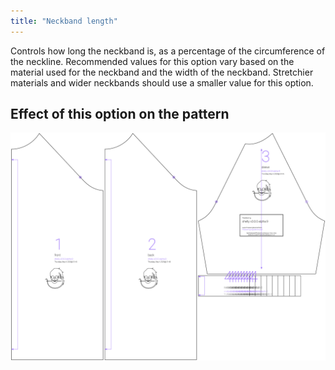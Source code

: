 ```yaml
---
title: "Neckband length"
---
```


Controls how long the neckband is, as a percentage of the circumference of the neckline. Recommended values for this option vary based on the material used for the neckband and the width of the neckband. Stretchier materials and wider neckbands should use a smaller value for this option.



## Effect of this option on the pattern
![This image shows the effect of this option by superimposing several variants that have a different value for this option](shelly_neckbandlength_sample.svg "Effect of this option on the pattern")
